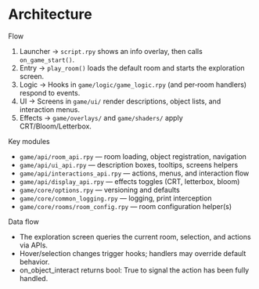 # Architecture

Flow
1) Launcher → `script.rpy` shows an info overlay, then calls `on_game_start()`.
2) Entry → `play_room()` loads the default room and starts the exploration screen.
3) Logic → Hooks in `game/logic/game_logic.rpy` (and per‑room handlers) respond to events.
4) UI → Screens in `game/ui/` render descriptions, object lists, and interaction menus.
5) Effects → `game/overlays/` and `game/shaders/` apply CRT/Bloom/Letterbox.

Key modules
- `game/api/room_api.rpy` — room loading, object registration, navigation
- `game/api/ui_api.rpy` — description boxes, tooltips, screens helpers
- `game/api/interactions_api.rpy` — actions, menus, and interaction flow
- `game/api/display_api.rpy` — effects toggles (CRT, letterbox, bloom)
- `game/core/options.rpy` — versioning and defaults
- `game/core/common_logging.rpy` — logging, print interception
- `game/core/rooms/room_config.rpy` — room configuration helper(s)

Data flow
- The exploration screen queries the current room, selection, and actions via APIs.
- Hover/selection changes trigger hooks; handlers may override default behavior.
- on_object_interact returns bool: True to signal the action has been fully handled.

